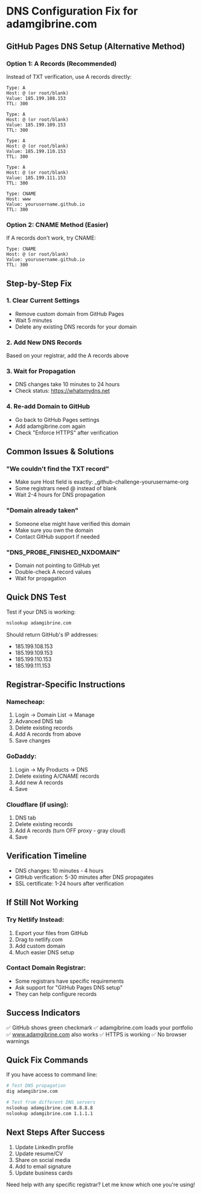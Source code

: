 # DNS Configuration Fix for adamgibrine.com

## GitHub Pages DNS Setup (Alternative Method)

### Option 1: A Records (Recommended)

Instead of TXT verification, use A records directly:

```
Type: A
Host: @ (or root/blank)
Value: 185.199.108.153
TTL: 300

Type: A  
Host: @ (or root/blank)
Value: 185.199.109.153
TTL: 300

Type: A
Host: @ (or root/blank) 
Value: 185.199.110.153
TTL: 300

Type: A
Host: @ (or root/blank)
Value: 185.199.111.153
TTL: 300

Type: CNAME
Host: www
Value: yourusername.github.io
TTL: 300
```

### Option 2: CNAME Method (Easier)

If A records don't work, try CNAME:

```
Type: CNAME
Host: @ (or root/blank)
Value: yourusername.github.io
TTL: 300
```

## Step-by-Step Fix

### 1. Clear Current Settings
- Remove custom domain from GitHub Pages
- Wait 5 minutes
- Delete any existing DNS records for your domain

### 2. Add New DNS Records
Based on your registrar, add the A records above

### 3. Wait for Propagation
- DNS changes take 10 minutes to 24 hours
- Check status: https://whatsmydns.net

### 4. Re-add Domain to GitHub
- Go back to GitHub Pages settings
- Add adamgibrine.com again
- Check "Enforce HTTPS" after verification

## Common Issues & Solutions

### "We couldn't find the TXT record"
- Make sure Host field is exactly: _github-challenge-yourusername-org
- Some registrars need @ instead of blank
- Wait 2-4 hours for DNS propagation

### "Domain already taken"
- Someone else might have verified this domain
- Make sure you own the domain
- Contact GitHub support if needed

### "DNS_PROBE_FINISHED_NXDOMAIN" 
- Domain not pointing to GitHub yet
- Double-check A record values
- Wait for propagation

## Quick DNS Test

Test if your DNS is working:
```bash
nslookup adamgibrine.com
```

Should return GitHub's IP addresses:
- 185.199.108.153
- 185.199.109.153
- 185.199.110.153
- 185.199.111.153

## Registrar-Specific Instructions

### Namecheap:
1. Login → Domain List → Manage
2. Advanced DNS tab
3. Delete existing records
4. Add A records from above
5. Save changes

### GoDaddy:
1. Login → My Products → DNS
2. Delete existing A/CNAME records
3. Add new A records
4. Save

### Cloudflare (if using):
1. DNS tab
2. Delete existing records
3. Add A records (turn OFF proxy - gray cloud)
4. Save

## Verification Timeline

- DNS changes: 10 minutes - 4 hours
- GitHub verification: 5-30 minutes after DNS propagates
- SSL certificate: 1-24 hours after verification

## If Still Not Working

### Try Netlify Instead:
1. Export your files from GitHub
2. Drag to netlify.com
3. Add custom domain
4. Much easier DNS setup

### Contact Domain Registrar:
- Some registrars have specific requirements
- Ask support for "GitHub Pages DNS setup"
- They can help configure records

## Success Indicators

✅ GitHub shows green checkmark
✅ adamgibrine.com loads your portfolio  
✅ www.adamgibrine.com also works
✅ HTTPS is working
✅ No browser warnings

## Quick Fix Commands

If you have access to command line:
```bash
# Test DNS propagation
dig adamgibrine.com

# Test from different DNS servers  
nslookup adamgibrine.com 8.8.8.8
nslookup adamgibrine.com 1.1.1.1
```

## Next Steps After Success

1. Update LinkedIn profile
2. Update resume/CV
3. Share on social media
4. Add to email signature
5. Update business cards

Need help with any specific registrar? Let me know which one you're using!
